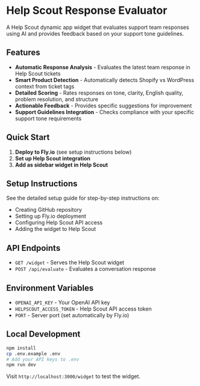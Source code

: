 # Help Scout Response Evaluator

A Help Scout dynamic app widget that evaluates support team responses using AI and provides feedback based on your support tone guidelines.

## Features

- **Automatic Response Analysis** - Evaluates the latest team response in Help Scout tickets
- **Smart Product Detection** - Automatically detects Shopify vs WordPress context from ticket tags
- **Detailed Scoring** - Rates responses on tone, clarity, English quality, problem resolution, and structure
- **Actionable Feedback** - Provides specific suggestions for improvement
- **Support Guidelines Integration** - Checks compliance with your specific support tone requirements

## Quick Start

1. **Deploy to Fly.io** (see setup instructions below)
2. **Set up Help Scout integration** 
3. **Add as sidebar widget in Help Scout**

## Setup Instructions

See the detailed setup guide for step-by-step instructions on:
- Creating GitHub repository
- Setting up Fly.io deployment
- Configuring Help Scout API access
- Adding the widget to Help Scout

## API Endpoints

- `GET /widget` - Serves the Help Scout widget
- `POST /api/evaluate` - Evaluates a conversation response

## Environment Variables

- `OPENAI_API_KEY` - Your OpenAI API key
- `HELPSCOUT_ACCESS_TOKEN` - Help Scout API access token
- `PORT` - Server port (set automatically by Fly.io)

## Local Development

```bash
npm install
cp .env.example .env
# Add your API keys to .env
npm run dev
```

Visit `http://localhost:3000/widget` to test the widget.